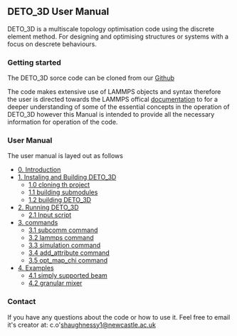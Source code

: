 ## DETO_3D User Manual

DETO_3D is a multiscale topology optimisation code using the discrete element method. For designing and optimising structures or systems with a focus on descrete behaviours.

### Getting started

The DETO_3D sorce code can be cloned from our [Github](https://github.com/Connor-OS/DETO/tree/master/DETO_3D)

The code makes extensive use of LAMMPS objects and syntax therefore the user is directed towards the LAMMPS offical [documentation](https://docs.lammps.org/Manual.html#) to for a deeper understanding of some of the essential concepts in the operation of DETO_3D however this Manual is intended to provide all the necessary information for operation of the code.

### User Manual

The user manual is layed out as follows

- [0. Introduction](https://connor-os.github.io/DETO/0.0_introduction)
- [1. Instaling and Building DETO_3D](https://connor-os.github.io/DETO/1.0_instaling)
  - [1.0 cloning th project](https://connor-os.github.io/DETO/1.1_cloning)
  - [1.1 building submodules](https://connor-os.github.io/DETO/1.1_submodule)
  - [1.2 building DETO_3D](https://connor-os.github.io/DETO/1.2_building)
- [2. Running DETO_3D](https://connor-os.github.io/DETO/2.0_running)
  - [2.1 Input script](https://connor-os.github.io/DETO/2.1_input)
- [3. commands](https://connor-os.github.io/DETO/3.0_commands)
  - [3.1 subcomm command](https://connor-os.github.io/DETO/3.1_subcomm)
  - [3.2 lammps command](https://connor-os.github.io/DETO/3.2_lammps)
  - [3.3 simulation command](https://connor-os.github.io/DETO/3.3_simulation)
  - [3.4 add_attribute command](https://connor-os.github.io/DETO/3.4_add_attribute)
  - [3.5 opt_map_chi command](https://connor-os.github.io/DETO/3.5_opt_map_chi)
- [4. Examples](https://connor-os.github.io/DETO/4.0_examples)
  - [4.1 simply supported beam](https://connor-os.github.io/DETO/4.1_simply_supported)
  - [4.2 granular mixer](https://connor-os.github.io/DETO/4.2_granular)

### Contact

If you have any questions about the code or how to use it. Feel free to email it's creator at: c.o'shaughnessy1@newcastle.ac.uk
